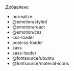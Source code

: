 Добавлено
 - normalize
 - @emotion/styled
 - @emotion/react
 - @emotion/css
 - css-loader
 - postcss-loader
 - sass
 - sass-loader
 - @fontsource/ubuntu
 - @fontsource/material-icons
